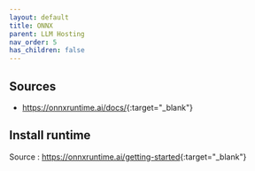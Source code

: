 ```yaml
---
layout: default
title: ONNX
parent: LLM Hosting
nav_order: 5
has_children: false
---
```



## Sources

- <https://onnxruntime.ai/docs/>{:target="_blank"}

## Install runtime

Source : <https://onnxruntime.ai/getting-started>{:target="_blank"}